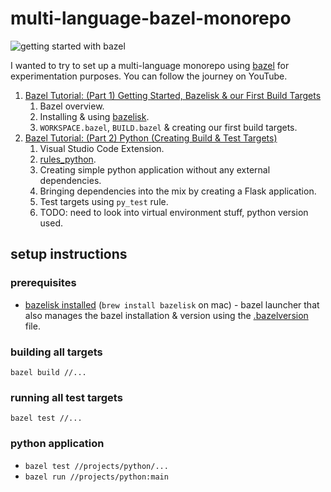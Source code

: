 # multi-language-bazel-monorepo

![getting started with bazel](https://user-images.githubusercontent.com/17026751/146653297-18db0708-f9e4-4bb3-ba2f-469be7774e25.png)

I wanted to try to set up a multi-language monorepo using [bazel](https://bazel.build/) for experimentation purposes. You can follow the journey on YouTube.

1. [Bazel Tutorial: (Part 1) Getting Started, Bazelisk & our First Build Targets](https://youtu.be/BZYj6yfA6Bs)
   1. Bazel overview.
   1. Installing & using [bazelisk](https://github.com/bazelbuild/bazelisk).
   1. `WORKSPACE.bazel`, `BUILD.bazel` & creating our first build targets.
1. [Bazel Tutorial: (Part 2) Python (Creating Build & Test Targets)]()
   1. Visual Studio Code Extension.
   1. [rules_python](https://github.com/bazelbuild/rules_python).
   1. Creating simple python application without any external dependencies. 
   1. Bringing dependencies into the mix by creating a Flask application.
   1. Test targets using `py_test` rule.
   1. TODO: need to look into virtual environment stuff, python version used.

## setup instructions

### prerequisites

- [bazelisk installed](https://github.com/bazelbuild/bazelisk) (`brew install bazelisk` on mac) - bazel launcher that also manages the bazel installation & version using the [.bazelversion](./.bazelversion) file.

### building all targets

`bazel build //...`

### running all test targets

`bazel test //...`

### python application

- `bazel test //projects/python/...`
- `bazel run //projects/python:main`
